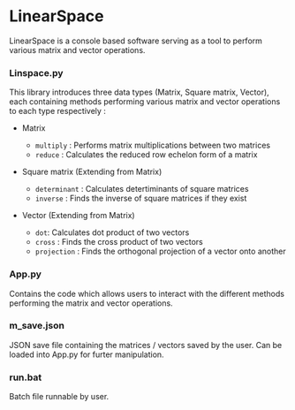 # LinearSpace
LinearSpace is a console based software serving as a tool to perform various matrix and vector operations.

### Linspace.py
This library introduces three data types (Matrix, Square matrix, Vector), each containing methods performing various matrix and vector operations to each type respectively :

* Matrix
  * `multiply` : Performs matrix multiplications between two matrices
  * `reduce` : Calculates the reduced row echelon form of a matrix
    
* Square matrix (Extending from Matrix)
  * `determinant` : Calculates detertiminants of square matrices
  * `inverse` : Finds the inverse of square matrices if they exist
    
* Vector (Extending from Matrix)
  * `dot`: Calculates dot product of two vectors
  * `cross` : Finds the cross product of two vectors
  * `projection` : Finds the orthogonal projection of a vector onto another

### App.py
Contains the code which allows users to interact with the different methods performing the matrix and vector operations.

### m_save.json
JSON save file containing the matrices / vectors saved by the user. Can be loaded into App.py for furter manipulation.

### run.bat
Batch file runnable by user.
